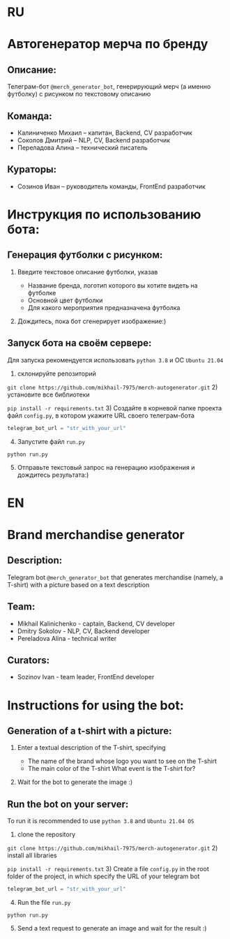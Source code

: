 # RU
# Автогенератор мерча по бренду

## Описание:

Телеграм-бот `@merch_generator_bot`, генерирующий мерч (а именно футболку) с рисунком по текстовому описанию

## Команда:
- Калиниченко Михаил – капитан, Backend, CV разработчик
- Соколов Дмитрий – NLP, CV, Backend разработчик
- Переладова Алина – технический писатель 

## Кураторы:
- Созинов Иван – руководитель команды, FrontEnd разработчик

# Инструкция по использованию бота: 

## Генерация футболки с рисунком:

1) Введите текстовое описание футболки, указав

   - Название бренда, логотип которого вы хотите видеть на футболке
   - Основной цвет футболки
   - Для какого мероприятия предназначена футболка

2) Дождитесь, пока бот сгенерирует изображение:)

## Запуск бота на своём сервере:

Для запуска рекомендуется использовать `python 3.8` и ОС `Ubuntu 21.04`

1) склонируйте репозиторий 

`git clone https://github.com/mikhail-7975/merch-autogenerator.git`
2) установите все библиотеки 

`pip install -r requirements.txt`
3) Создайте в корневой папке проекта файл `config.py`, в котором укажите URL своего телеграм-бота

```python
telegram_bot_url = "str_with_your_url"
```
4) Запустите файл `run.py`

`python run.py`

5) Отправьте текстовый запрос на генерацию изображения и дождитесь результата:)

# EN
# Brand merchandise generator

## Description:

Telegram bot `@merch_generator_bot` that generates merchandise (namely, a T-shirt) with a picture based on a text description

## Team:
- Mikhail Kalinichenko - captain, Backend, CV developer
- Dmitry Sokolov - NLP, CV, Backend developer
- Pereladova Alina - technical writer

## Curators:
- Sozinov Ivan - team leader, FrontEnd developer

# Instructions for using the bot:

## Generation of a t-shirt with a picture:

1) Enter a textual description of the T-shirt, specifying

   - The name of the brand whose logo you want to see on the T-shirt
   - The main color of the T-shirt
   What event is the T-shirt for?

2) Wait for the bot to generate the image :)

## Run the bot on your server:

To run it is recommended to use `python 3.8` and `Ubuntu 21.04 OS`

1) clone the repository

`git clone https://github.com/mikhail-7975/merch-autogenerator.git`
2) install all libraries

`pip install -r requirements.txt`
3) Create a file `config.py` in the root folder of the project, in which specify the URL of your telegram bot

```python
telegram_bot_url = "str_with_your_url"
```
4) Run the file `run.py`

`python run.py`

5) Send a text request to generate an image and wait for the result :)